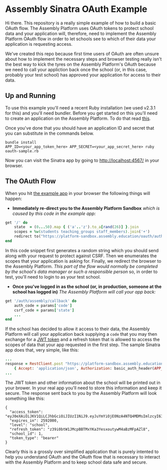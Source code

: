 Assembly Sinatra OAuth Example
==============================

Hi there. This repository is a really simple example of how to build a basic OAuth flow. The Assembly Platform uses OAuth tokens to protect school data and your application will, therefore, need to implement the Assembly Platform OAuth flow in order to let schools see to which of their data your application is requesting access.


We've created this repo because first time users of OAuth are often unsure about how to implement the necessary steps and browser testing really isn't the best way to kick the tyres on the Assembly Platform's OAuth because we need to call your appliction back once the school (or, in this case, probably your test school) has approved your application for access to their data.

Up and Running
--------------

To use this example you'll need a recent Ruby installation (we used v2.3.1 for this) and you'll need bundler. Before you get started on this you'll need to create an application on the Assembly Platform. To do that read [this](http://help.assembly.education/article/38-signing-up-to-the-platform).

Once you've done that you should have an application ID and secret that you can substitute in the commands below.

	bundle install
	APP_ID=<your_app_token_here> APP_SECRET=<your_app_secret_here> ruby oauth-sample.rb

Now you can visit the Sinatra app by going to [http://localhost:4567/](http://localhost:4567/) in your browser.

The OAuth Flow
--------------

When you hit [the example app](http://localhost:4567/) in your browser the following things will happen:

* **Immediately re-direct you to the Assembly Platform Sandbox** _which is caused by this code in the example app:_

```ruby
get '/' do
	state  = (0...50).map { ('a'..'z').to_a[rand(26)] }.join
	scopes = %w(students teaching_groups staff_members).join('+')
	redirect to("https://platform-sandbox.assembly.education/oauth/authorize?redirect_uri=#{CALLBACK}&client_id=#{APP_ID}&scope=#{scopes}&state=#{state}")
end
```

In this code snippet first generates a random string which you should send along with your request to protect against CSRF. Then we enumerates the scopes that your application is asking for. Finally, we redirect the browser to the Assembly Platform. *This part of the flow would normally be completed by the school's data manager or such a responsible person* so, in order to test, you'll need to login to as your test school.

* **Once you've logged in as the school (or, in production, someone at the school has logged in)** _The Assembly Platform will call your app back:_

```ruby
get '/auth/assembly/callback' do
	auth_code = params['code']
	csrf_code = params['state']
	...
end
```

If the school has decided to allow it access to their data, the Assembly Platform will call your application back supplying a `code` that you may then exchange for a [JWT token](https://jwt.io/) and a refresh token that is allowed to access the scopes of data that your app requested in the first step. The sample Sinatra app does that, very simple, like this:

```ruby
...
response = RestClient.post "https://platform-sandbox.assembly.education/oauth/token?grant_type=authorization_code&code=#{auth_code}&redirect_uri=#{CALLBACK}", {},
	{ Accept: 'application/json', Authorization: basic_auth_header(APP_ID, APP_SECRET) }
...	
```

The JWT token and other information about the school will be printed out in your brower. In your real app you'll need to store this information and keep it secure. The response sent back to you by the Assembly Platform will look something like this:

```
{
  "access_token": "eyJ0eXAiOiJKV1QiLCJhbGciOiJIUzI1NiJ9.eyJuYmYiOjE0NzA4NTQ4MDMsImlzcyI6Imh0dHBzOi8vcGxhdGZvcm0uYXNzZW1ibHkuZWR1Y2F0aW9uIiwiaWF0IjoxNDcwODU0ODAzLCJsZXZlbCI6InNjaG9vbCIsInNjb3BlcyI6WyJzY2hvb2wiLCJzdGFmZl9tZW1iZXJzIiwic3R1ZGVudHMiLCJ0ZWFjaGluZ19ncm91cHMiXSwiYXBwX2lkIjoyLCJzY2hvb2xfaWQiOjEsImV4cCI6MTQ3MzQ0NjgwM30.hXI8uJAtKLX8eiP0LAxw8IgOpACkuO36m24Zq0LBqUE",
  "expires_in": 2592000,
  "level": "school",
  "refresh_token": "z39i0btW1JMcpBBTMxYKa3YesxoutywM4aBzMFpAZl8",
  "school_id": 1,
  "token_type": "bearer"
}
```

Clearly this is a grossly over simplified application that is purely intented to help you understand OAuth and the OAuth flow that is necessary to interact with the Assembly Platform and to keep school data safe and secure.


